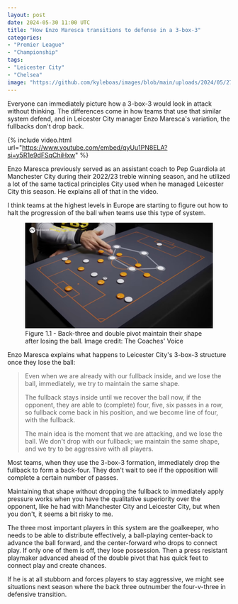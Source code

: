 ```yaml
---
layout: post
date: 2024-05-30 11:00 UTC
title: "How Enzo Maresca transitions to defense in a 3-box-3"
categories:
- "Premier League"
- "Championship"
tags:
- "Leicester City"
- "Chelsea"
image: "https://github.com/kyleboas/images/blob/main/uploads/2024/05/27/Image-27May2024_15:32:54.png?raw=true"
---
```


Everyone can immediately picture how a 3-box-3 would look in attack without thinking. The differences come in how teams that use that similar system defend, and in Leicester City manager Enzo Maresca's variation, the fullbacks don't drop back. 

<!---more---> 

{% include video.html url="https://www.youtube.com/embed/qyUu1PN8ELA?si=y5R1e9dFSqChiHxw" %}

Enzo Maresca previously served as an assistant coach to Pep Guardiola at Manchester City during their 2022/23 treble winning season, and he utilized a lot of the same tactical principles City used when he managed Leicester City this season. He explains all of that in the video.

I think teams at the highest levels in Europe are starting to figure out how to halt the progression of the ball when teams use this type of system.

<figure>
    <img src="https://github.com/kyleboas/images/blob/main/uploads/2024/05/27/Image-27May2024_15:32:54.png?raw=true">
    <figcaption>Figure 1.1 - Back-three and double pivot maintain their shape after losing the ball. Image credit: The Coaches' Voice</figcaption>
</figure>

Enzo Maresca explains what happens to Leicester City's 3-box-3 structure once they lose the ball: 

> Even when we are already with our fullback inside, and we lose the ball, immediately, we try to maintain the same shape. 
> 
> The fullback stays inside until we recover the ball now, if the opponent, they are able to (complete) four, five, six passes in a row, so fullback come back in his position, and we become line of four, with the fullback. 
> 
> The main idea is the moment that we are attacking, and we lose the ball. We don't drop with our fullback; we maintain the same shape, and we try to be aggressive with all players.

Most teams, when they use the 3-box-3 formation, immediately drop the fullback to form a back-four. They don't wait to see if the opposition will complete a certain number of passes.

Maintaining that shape without dropping the fullback to immediately apply pressure works when you have the qualitative superiority over the opponent, like he had with Manchester City and Leicester City, but when you don't, it seems a bit risky to me.

The three most important players in this system are the goalkeeper, who needs to be able to distribute effectively, a ball-playing center-back to advance the ball forward, and the center-forward who drops to connect play. If only one of them is off, they lose possession. Then a press resistant playmaker advanced ahead of the double pivot that has quick feet to connect play and create chances. 

If he is at all stubborn and forces players to stay aggressive, we might see situations next season where the back three outnumber the four-v-three in defensive transition. 